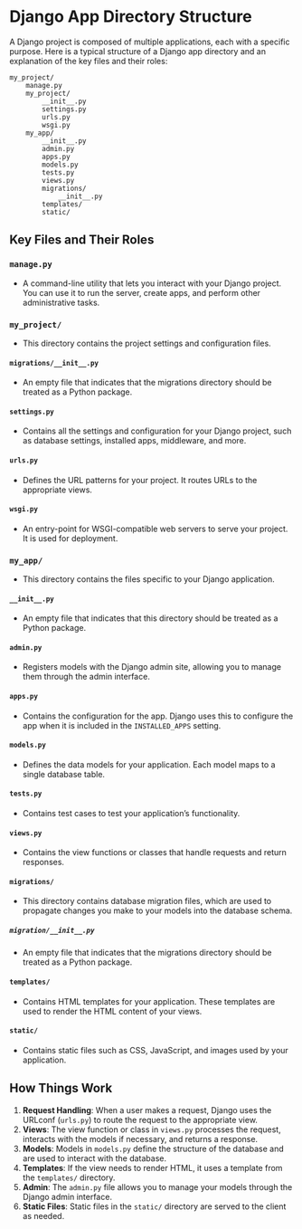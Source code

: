 # Django App Directory Structure

A Django project is composed of multiple applications, each with a specific purpose. Here is a typical structure of a Django app directory and an explanation of the key files and their roles:

```plaintext
my_project/
    manage.py
    my_project/
        __init__.py
        settings.py
        urls.py
        wsgi.py
    my_app/
        __init__.py
        admin.py
        apps.py
        models.py
        tests.py
        views.py
        migrations/
            __init__.py
        templates/
        static/
```

## Key Files and Their Roles

### `manage.py`

- A command-line utility that lets you interact with your Django project. You can use it to run the server, create apps, and perform other administrative tasks.

### `my_project/`

- This directory contains the project settings and configuration files.

#### `migrations/__init__.py`

- An empty file that indicates that the migrations directory should be treated as a Python package.

#### `settings.py`

- Contains all the settings and configuration for your Django project, such as database settings, installed apps, middleware, and more.

#### `urls.py`

- Defines the URL patterns for your project. It routes URLs to the appropriate views.

#### `wsgi.py`

- An entry-point for WSGI-compatible web servers to serve your project. It is used for deployment.

### `my_app/`

- This directory contains the files specific to your Django application.

#### `__init__.py`

- An empty file that indicates that this directory should be treated as a Python package.

#### `admin.py`

- Registers models with the Django admin site, allowing you to manage them through the admin interface.

#### `apps.py`

- Contains the configuration for the app. Django uses this to configure the app when it is included in the `INSTALLED_APPS` setting.

#### `models.py`

- Defines the data models for your application. Each model maps to a single database table.

#### `tests.py`

- Contains test cases to test your application’s functionality.

#### `views.py`

- Contains the view functions or classes that handle requests and return responses.

#### `migrations/`

- This directory contains database migration files, which are used to propagate changes you make to your models into the database schema.

##### `migration/__init__.py`

- An empty file that indicates that the migrations directory should be treated as a Python package.

#### `templates/`

- Contains HTML templates for your application. These templates are used to render the HTML content of your views.

#### `static/`

- Contains static files such as CSS, JavaScript, and images used by your application.

## How Things Work

1. **Request Handling**: When a user makes a request, Django uses the URLconf (`urls.py`) to route the request to the appropriate view.
2. **Views**: The view function or class in `views.py` processes the request, interacts with the models if necessary, and returns a response.
3. **Models**: Models in `models.py` define the structure of the database and are used to interact with the database.
4. **Templates**: If the view needs to render HTML, it uses a template from the `templates/` directory.
5. **Admin**: The `admin.py` file allows you to manage your models through the Django admin interface.
6. **Static Files**: Static files in the `static/` directory are served to the client as needed.

